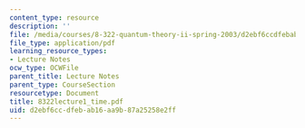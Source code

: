 ```yaml
---
content_type: resource
description: ''
file: /media/courses/8-322-quantum-theory-ii-spring-2003/d2ebf6ccdfebab16aa9b87a25258e2ff_8322lecture1_time.pdf
file_type: application/pdf
learning_resource_types:
- Lecture Notes
ocw_type: OCWFile
parent_title: Lecture Notes
parent_type: CourseSection
resourcetype: Document
title: 8322lecture1_time.pdf
uid: d2ebf6cc-dfeb-ab16-aa9b-87a25258e2ff
---
```

